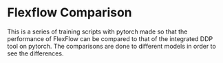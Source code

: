 # Flexflow Comparison

This is a series of training scripts with pytorch made so that the performance of FlexFlow can be compared to that of the integrated DDP tool on pytorch. The comparisons are done to different models in order to see the differences.
